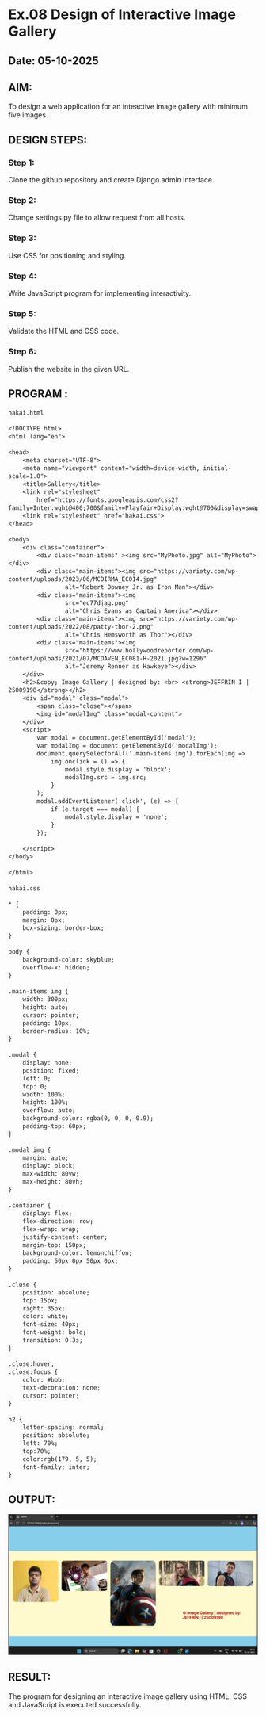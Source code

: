 # Ex.08 Design of Interactive Image Gallery
## Date: 05-10-2025

## AIM:
To design a web application for an inteactive image gallery with minimum five images.

## DESIGN STEPS:

### Step 1:
Clone the github repository and create Django admin interface.

### Step 2:
Change settings.py file to allow request from all hosts.

### Step 3:
Use CSS for positioning and styling.

### Step 4:
Write JavaScript program for implementing interactivity.

### Step 5:
Validate the HTML and CSS code.

### Step 6:
Publish the website in the given URL.

## PROGRAM :
```
hakai.html

<!DOCTYPE html>
<html lang="en">

<head>
    <meta charset="UTF-8">
    <meta name="viewport" content="width=device-width, initial-scale=1.0">
    <title>Gallery</title>
    <link rel="stylesheet"
        href="https://fonts.googleapis.com/css2?family=Inter:wght@400;700&family=Playfair+Display:wght@700&display=swap">
    <link rel="stylesheet" href="hakai.css">
</head>

<body>
    <div class="container">
        <div class="main-items" ><img src="MyPhoto.jpg" alt="MyPhoto"></div>
        <div class="main-items"><img src="https://variety.com/wp-content/uploads/2023/06/MCDIRMA_EC014.jpg"
                alt="Robert Downey Jr. as Iron Man"></div>
        <div class="main-items"><img
                src="ec77djag.png"
                alt="Chris Evans as Captain America"></div>
        <div class="main-items"><img src="https://variety.com/wp-content/uploads/2022/08/patty-thor-2.png"
                alt="Chris Hemsworth as Thor"></div>
        <div class="main-items"><img
                src="https://www.hollywoodreporter.com/wp-content/uploads/2021/07/MCDAVEN_EC081-H-2021.jpg?w=1296"
                alt="Jeremy Renner as Hawkeye"></div>
    </div>
    <h2>&copy; Image Gallery | designed by: <br> <strong>JEFFRIN I | 25009198</strong></h2>
    <div id="modal" class="modal">
        <span class="close"></span>
        <img id="modalImg" class="modal-content">
    </div>
    <script>
        var modal = document.getElementById('modal');
        var modalImg = document.getElementById('modalImg');
        document.querySelectorAll('.main-items img').forEach(img =>
            img.onclick = () => {
                modal.style.display = 'block';
                modalImg.src = img.src;
            }
        );
        modal.addEventListener('click', (e) => {
            if (e.target === modal) {
                modal.style.display = 'none';
            }
        });

    </script>
</body>

</html>

hakai.css

* {
    padding: 0px;
    margin: 0px;
    box-sizing: border-box;
}

body {
    background-color: skyblue;
    overflow-x: hidden;
}

.main-items img {
    width: 300px;
    height: auto;
    cursor: pointer;
    padding: 10px;
    border-radius: 10%;
}

.modal {
    display: none;
    position: fixed;
    left: 0;
    top: 0;
    width: 100%;
    height: 100%;
    overflow: auto;
    background-color: rgba(0, 0, 0, 0.9);
    padding-top: 60px;
}

.modal img {
    margin: auto;
    display: block;
    max-width: 80vw;
    max-height: 80vh;
}

.container {
    display: flex;
    flex-direction: row;
    flex-wrap: wrap;
    justify-content: center;
    margin-top: 150px;
    background-color: lemonchiffon;
    padding: 50px 0px 50px 0px;
}

.close {
    position: absolute;
    top: 15px;
    right: 35px;
    color: white;
    font-size: 40px;
    font-weight: bold;
    transition: 0.3s;
}

.close:hover,
.close:focus {
    color: #bbb;
    text-decoration: none;
    cursor: pointer;
}

h2 {
    letter-spacing: normal;
    position: absolute;
    left: 70%;
    top:70%;
    color:rgb(179, 5, 5);
    font-family: inter;
}

```
## OUTPUT:
![alt text](<jeff/Screenshot (76).png>)

## RESULT:
The program for designing an interactive image gallery using HTML, CSS and JavaScript is executed successfully.
